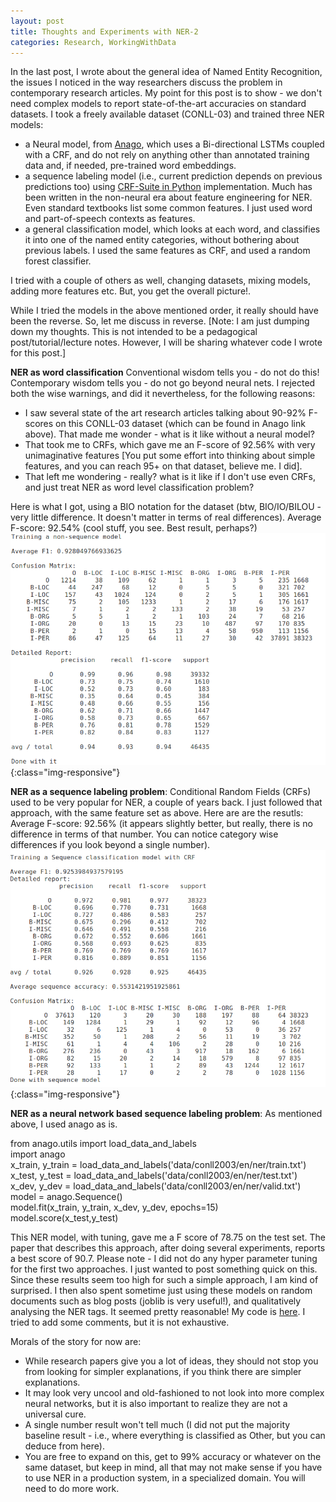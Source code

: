 ```yaml
---
layout: post
title: Thoughts and Experiments with NER-2
categories: Research, WorkingWithData
---
```


In the last post, I wrote about the general idea of Named Entity Recognition, the issues I noticed in the way researchers discuss the problem in contemporary research articles. My point for this post is to show - we don't need complex models to report state-of-the-art accuracies on standard datasets. I took a freely available dataset (CONLL-03) and trained three NER models:

- a Neural model, from [Anago](https://github.com/Hironsan/anago), which uses a Bi-directional LSTMs coupled with a CRF, and do not rely on anything other than annotated training data and, if needed, pre-trained word embeddings. 
- a sequence labeling model (i.e., current prediction depends on previous predictions too) using [CRF-Suite in Python](https://github.com/scrapinghub/python-crfsuite) implementation. Much has been written in the non-neural era about feature engineering for NER. Even standard textbooks list some common features. I just used word and part-of-speech contexts as features.
- a general classification model, which looks at each word, and classifies it into one of the named entity categories, without bothering about previous labels. I used the same features as CRF, and used a random forest classifier.

I tried with a couple of others as well, changing datasets, mixing models, adding more features etc. But, you get the overall picture!. 

While I tried the models in the above mentioned order, it really should have been the reverse. So, let me discuss in reverse. 
[Note: I am just dumping down my thoughts. This is not intended to be a pedagogical post/tutorial/lecture notes. However, I will be sharing whatever code I wrote for this post.]

**NER as word classification**
Conventional wisdom tells you - do not do this! Contemporary wisdom tells you - do not go beyond neural nets. I rejected both the wise warnings, and did it nevertheless, for the following reasons:
- I saw several state of the art research articles talking about 90-92% F-scores on this CONLL-03 dataset (which can be found in Anago link above). That made me wonder - what is it like without a neural model?
- That took me to CRFs, which gave me an F-score of 92.56% with very unimaginative features [You put some effort into thinking about simple features, and you can reach 95+ on that dataset, believe me. I did]. 
- That left me wondering - really? what is it like if I don't use even CRFs, and just treat NER as word level classification problem?

Here is what I got, using a BIO notation for the dataset (btw, BIO/IO/BILOU - very little difference. It doesn't matter in terms of real differences). 
Average F-score: 92.54% (cool stuff, you see. Best result, perhaps?)
![image-title-here](../images/confusion-nonseq.png){:class="img-responsive"}

**NER as a sequence labeling problem**:
Conditional Random Fields (CRFs) used to be very popular for NER, a couple of years back. I just followed that approach, with the same feature set as above. Here are are the resutls:
Average F-score: 92.56% (it appears slightly better, but really, there is no difference in terms of that number. You can notice category wise differences if you look beyond a single number).
![image-title-here](../images/confusion-seq.png){:class="img-responsive"}

**NER as a neural network based sequence labeling problem**:
As mentioned above, I used anago as is.

  
from anago.utils import load_data_and_labels  
import anago    
x_train, y_train = load_data_and_labels('data/conll2003/en/ner/train.txt')  
x_test, y_test = load_data_and_labels('data/conll2003/en/ner/test.txt')  
x_dev, y_dev = load_data_and_labels('data/conll2003/en/ner/valid.txt')  
model = anago.Sequence()  
model.fit(x_train, y_train, x_dev, y_dev, epochs=15)  
model.score(x_test,y_test)  

This NER model, with tuning, gave me a F score of 78.75 on the test set. The paper that describes this approach, after doing several experiments, reports a best score of 90.7. Please note - I did not do any hyper parameter tuning for the first two approaches. I just wanted to post something quick on this. Since these results seem too high for such a simple approach, I am kind of surprised. I then also spent sometime just using these models on random documents such as blog posts (joblib is very useful!), and qualitatively analysing the NER tags. It seemed pretty reasonable! My code is [here](../docs/ner_simple.py). I tried to add some comments, but it is not exhaustive.

Morals of the story for now are: 
- While research papers give you a lot of ideas, they should not stop you from looking for simpler explanations, if you think there are simpler explanations.  
- It may look very uncool and old-fashioned to not look into more complex neural networks, but it is also important to realize they are not a universal cure.  
- A single number result won't tell much (I did not put the majority baseline result - i.e., where everything is classified as Other, but you can deduce from here).  
- You are free to expand on this, get to 99% accuracy or whatever on the same dataset, but keep in mind, all that may not make sense if you have to use NER in a production system, in a specialized domain. You will need to do more work.


